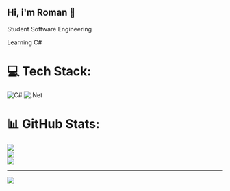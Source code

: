 ## Hi, i'm Roman 👋

Student Software Engineering<br/> 

Learning C#<br/>


# 💻 Tech Stack:
![C#](https://img.shields.io/badge/c%23-%23239120.svg?style=for-the-badge&logo=csharp&logoColor=white) ![.Net](https://img.shields.io/badge/.NET-5C2D91?style=for-the-badge&logo=.net&logoColor=white)
# 📊 GitHub Stats:
![](https://github-readme-stats.vercel.app/api?username=romkaCHNU&theme=dark&hide_border=false&include_all_commits=false&count_private=false)<br/>
![](https://nirzak-streak-stats.vercel.app/?user=romkaCHNU&theme=dark&hide_border=false)<br/>
![](https://github-readme-stats.vercel.app/api/top-langs/?username=romkaCHNU&theme=dark&hide_border=false&include_all_commits=false&count_private=false&layout=compact)

---
[![](https://visitcount.itsvg.in/api?id=romkaCHNU&icon=5&color=1)](https://visitcount.itsvg.in)

<!-- Proudly created with GPRM ( https://gprm.itsvg.in ) -->
